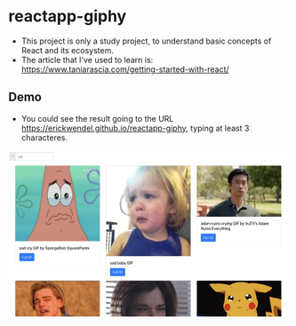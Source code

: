 # reactapp-giphy

- This project is only a study project, to understand basic concepts of React and its ecosystem.
- The article that I've used to learn is: https://www.taniarascia.com/getting-started-with-react/

## Demo
- You could see the result going to the URL https://erickwendel.github.io/reactapp-giphy, typing at least 3 characteres.

<img src="resources/oP0Q1Ik.jpg" alt="image" title="demo" height=300 />
